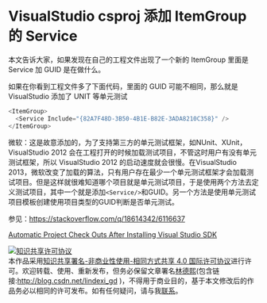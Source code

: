 
# VisualStudio csproj 添加 ItemGroup 的 Service 

本文告诉大家，如果发现在自己的工程文件出现了一个新的 ItemGroup 里面是 Service 加 GUID 是在做什么。

<!--more-->


<!-- CreateTime:2018/3/7 8:54:04 -->

<!-- csdn -->
<!-- 标签：VisualStudio -->

如果在你看到工程文件多了下面代码，里面的 GUID 可能不相同，那么就是 VisualStudio 添加了 UNIT 等单元测试

```csharp
<ItemGroup>
  <Service Include="{82A7F48D-3B50-4B1E-B82E-3ADA8210C358}" />
</ItemGroup>
```

微软：这是故意添加的，为了支持第三方的单元测试框架，如NUnit、XUnit，VisualStudio 2012 会在工程打开的时候加载测试项目，不管这时用户有没有单元测试框架，所以 VisualStudio 2012 的启动速度就会很慢。在VisualStudio 2013，微软改变了加载的算法，只有用户存在最少一个单元测试框架才会加载测试项目。但是这样就很难知道哪个项目就是单元测试项目，于是使用两个方法去定义测试项目，其中一个就是添加`<Service/>`和GUID。另一个方法是使用单元测试项目模板创建使用项目类型的GUID判断是否单元测试。

参见：https://stackoverflow.com/q/18614342/6116637

[Automatic Project Check Outs After Installing Visual Studio SDK](https://www.richard-banks.org/2007/12/automatic-project-check-outs-after.html )





<a rel="license" href="http://creativecommons.org/licenses/by-nc-sa/4.0/"><img alt="知识共享许可协议" style="border-width:0" src="https://licensebuttons.net/l/by-nc-sa/4.0/88x31.png" /></a><br />本作品采用<a rel="license" href="http://creativecommons.org/licenses/by-nc-sa/4.0/">知识共享署名-非商业性使用-相同方式共享 4.0 国际许可协议</a>进行许可。欢迎转载、使用、重新发布，但务必保留文章署名[林德熙](http://blog.csdn.net/lindexi_gd)(包含链接:http://blog.csdn.net/lindexi_gd )，不得用于商业目的，基于本文修改后的作品务必以相同的许可发布。如有任何疑问，请与我[联系](mailto:lindexi_gd@163.com)。